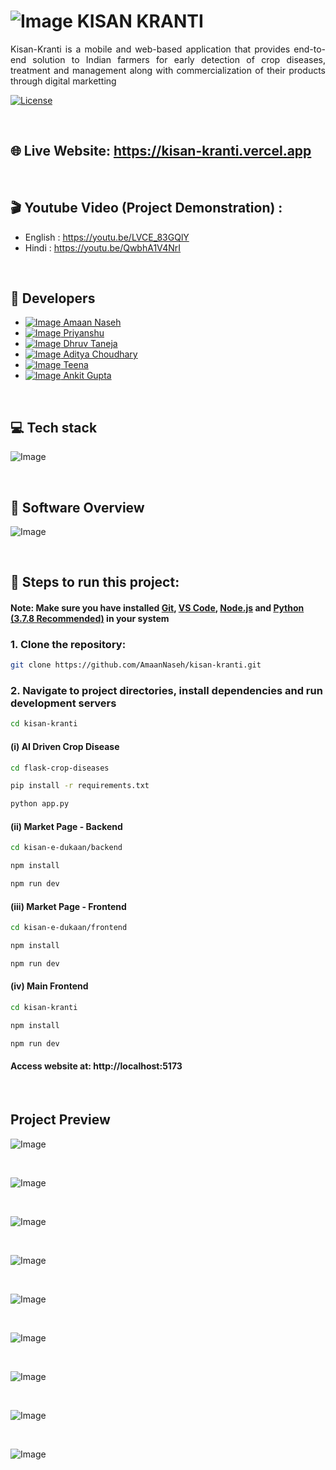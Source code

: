 # ![Image](https://github.com/user-attachments/assets/3afd8881-a5e0-4b55-aa8b-5a78aa498ea3) KISAN KRANTI

<p align="justify">
Kisan-Kranti is a mobile and web-based application that provides end-to-end solution to Indian farmers for early detection
of crop diseases, treatment and management along with commercialization of their products through digital marketting
</p>

<a href="https://creativecommons.org/licenses/by-nc/4.0/" target="_blank" >![License](https://img.shields.io/badge/License-Creative%20Commons%20BY--NC%204.0-brightgreen) </a>

<br />

## 🌐 Live Website: https://kisan-kranti.vercel.app

<br />

## 🎬 Youtube Video (Project Demonstration) :

- English : https://youtu.be/LVCE_83GQlY
- Hindi : https://youtu.be/QwbhA1V4NrI

<br />

## 👥 Developers

- <a href="https://github.com/AmaanNaseh">![Image](https://github.com/user-attachments/assets/3e7065db-0216-4750-aee7-16aa86601e74) Amaan Naseh</a>
- <a href="https://github.com/priyanshu-git-hub">![Image](https://github.com/user-attachments/assets/3e7065db-0216-4750-aee7-16aa86601e74) Priyanshu</a>
- <a href="https://github.com/dhruvtaneja19">![Image](https://github.com/user-attachments/assets/3e7065db-0216-4750-aee7-16aa86601e74) Dhruv Taneja</a>
- <a href="https://github.com/Ad72828">![Image](https://github.com/user-attachments/assets/3e7065db-0216-4750-aee7-16aa86601e74) Aditya Choudhary</a>
- <a href="https://github.com/teena-718b732b9">![Image](https://github.com/user-attachments/assets/3e7065db-0216-4750-aee7-16aa86601e74) Teena</a>
- <a href="https://github.com/ankitredhat">![Image](https://github.com/user-attachments/assets/3e7065db-0216-4750-aee7-16aa86601e74) Ankit Gupta</a>

<br />

## 💻 Tech stack

![Image](https://github.com/user-attachments/assets/c01aa50d-dce4-4d64-a998-6091468a181b)

<br />

## 📱 Software Overview

![Image](https://github.com/user-attachments/assets/c3155d79-deb4-41e1-bf48-b9180291de48)

<br />

## 🚀 Steps to run this project:

#### Note: Make sure you have installed <a href="https://git-scm.com/downloads">Git</a>, <a href="https://code.visualstudio.com/download">VS Code</a>, <a href="https://nodejs.org/en/download">Node.js</a> and <a href="https://www.python.org/downloads/release/python-378/">Python (3.7.8 Recommended)</a> in your system

### 1. Clone the repository:

```bash
git clone https://github.com/AmaanNaseh/kisan-kranti.git
```

### 2. Navigate to project directories, install dependencies and run development servers

```bash
cd kisan-kranti
```

#### (i) AI Driven Crop Disease

```bash
cd flask-crop-diseases
```

```bash
pip install -r requirements.txt
```

```bash
python app.py
```

#### (ii) Market Page - Backend

```bash
cd kisan-e-dukaan/backend
```

```bash
npm install
```

```bash
npm run dev
```

#### (iii) Market Page - Frontend

```bash
cd kisan-e-dukaan/frontend
```

```bash
npm install
```

```bash
npm run dev
```

#### (iv) Main Frontend

```bash
cd kisan-kranti
```

```bash
npm install
```

```bash
npm run dev
```

#### Access website at: http://localhost:5173

<br />

## Project Preview

![Image](https://github.com/user-attachments/assets/d375aa63-dd28-4a6a-a84c-8c645932ff43)

<br />

![Image](https://github.com/user-attachments/assets/2465b3ef-5dbc-446c-b0b5-bde5507d810e)

<br />

![Image](https://github.com/user-attachments/assets/5d7a0a37-b5d3-461c-86aa-b05925973465)

<br />

![Image](https://github.com/user-attachments/assets/90c82b0a-f9d1-4778-b8cc-16b6c59059af)

<br />

![Image](https://github.com/user-attachments/assets/081b100f-682c-4641-bfce-48d33927f864)

<br />

![Image](https://github.com/user-attachments/assets/43aa1865-239f-4031-af1e-ed4c4dcfe675)

<br />

![Image](https://github.com/user-attachments/assets/afb2568a-21e2-42ad-8326-638533aa5d73)

<br />

![Image](https://github.com/user-attachments/assets/55e380ab-bb28-4e04-8979-9eb48cb9a5b4)

<br />

![Image](https://github.com/user-attachments/assets/ab5e0371-24c3-4258-bfdb-3c44f255840a)
